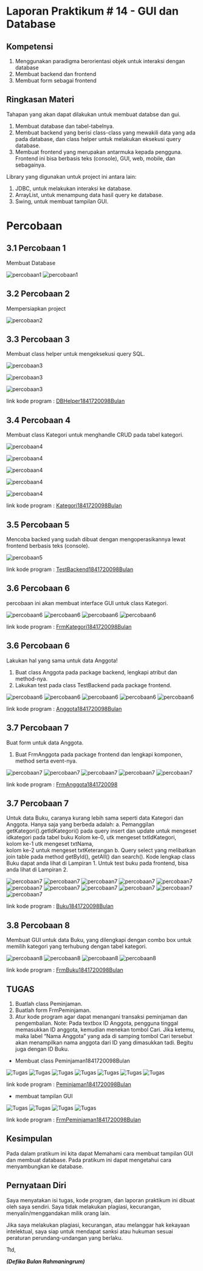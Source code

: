 # Laporan Praktikum # 14 - GUI dan Database 

## Kompetensi

1. Menggunakan paradigma berorientasi objek untuk interaksi dengan database 
2. Membuat backend dan frontend 
3. Membuat form sebagai frontend

## Ringkasan Materi

Tahapan yang akan dapat dilakukan untuk membuat databse dan gui. 
1. Membuat database dan tabel-tabelnya. 
2. Membuat backend yang berisi class-class yang mewakili data yang ada pada database, dan class helper untuk melakukan eksekusi query database. 
3. Membuat frontend yang merupakan antarmuka kepada pengguna. Frontend ini bisa berbasis teks (console), GUI, web, mobile, dan sebagainya. 

Library yang digunakan untuk project ini antara lain: 
1. JDBC, untuk melakukan interaksi ke database. 
2. ArrayList, untuk menampung data hasil query ke database. 
3. Swing, untuk membuat tampilan GUI. 
 
# Percobaan

## 3.1 Percobaan 1 

Membuat Database


![percobaan1](img/percobaan1.PNG)
![percobaan1](img/percobaan1a.PNG)




## 3.2 Percobaan 2

Mempersiapkan project

![percobaan2](img/percobaan2.PNG)

## 3.3 Percobaan 3 

Membuat class helper untuk mengeksekusi query SQL.

![percobaan3](img/percobaan3.PNG)

![percobaan3](img/percobaan3a.PNG)

![percobaan3](img/percobaan3b.PNG)

link kode program : 
[DBHelper1841720098Bulan](../../src/14_GUI_dan_Database/DBHelper1841720098Bulan.java)



## 3.4 Percobaan 4 

Membuat class Kategori untuk menghandle CRUD pada tabel kategori.

![percobaan4](img/percobaan4.PNG)

![percobaan4](img/percobaan4a.PNG)

![percobaan4](img/percobaan4b.PNG)

![percobaan4](img/percobaan4c.PNG)

![percobaan4](img/percobaan4d.PNG)


link kode program : 
[Kategori1841720098Bulan](../../src/14_GUI_dan_Database/Kategori1841720098Bulan.java)



## 3.5 Percobaan 5

Mencoba backed yang sudah dibuat dengan mengoperasikannya lewat frontend berbasis teks (console).

![percobaan5](img/percobaan5.PNG)

link kode program : 
[TestBackend1841720098Bulan](../../src/14_GUI_dan_Database/TestBackend1841720098Bulan.java)


## 3.6 Percobaan 6

percobaan ini akan membuat interface GUI untuk class Kategori.

![percobaan6](img/percobaan6.PNG)
![percobaan6](img/percobaan6a.PNG)
![percobaan6](img/percobaan6b.PNG)
![percobaan6](img/percobaan6c.PNG)

link kode program : 
[FrmKategori1841720098Bulan](../../src/14_GUI_dan_Database/FrmKategori1841720098Bulan.java)


## 3.6 Percobaan 6

Lakukan hal yang sama untuk data Anggota!  
1. Buat class Anggota pada package backend, lengkapi atribut dan method-nya.  
2. Lakukan test pada class TestBackend pada package frontend. 

![percobaan6](img/percobaan61.PNG)
![percobaan6](img/percobaan62.PNG)
![percobaan6](img/percobaan63.PNG)
![percobaan6](img/percobaan64.PNG)
![percobaan6](img/percobaan65.PNG)

link kode program : 
[Anggota1841720098Bulan](../../src/14_GUI_dan_Database/Anggota1841720098Bulan.java)


## 3.7 Percobaan 7 
Buat form untuk data Anggota. 
1. Buat FrmAnggota pada package frontend dan lengkapi komponen, method serta event-nya. 

![percobaan7](img/percobaan7.PNG)
![percobaan7](img/percobaan7a.PNG)
![percobaan7](img/percobaan7b.PNG)
![percobaan7](img/percobaan7c.PNG)
![percobaan7](img/percobaan7d.PNG)


 link kode program : 
[FrmAnggota1841720098](../../src/14_GUI_dan_Database/FrmAnggota1841720098.java)

## 3.7 Percobaan 7 
Untuk data Buku, caranya kurang lebih sama seperti data Kategori dan Anggota. Hanya saja yang berbeda adalah: 
a. Pemanggilan getKategori().getIdKategori() pada query insert dan update untuk mengeset idkategori pada tabel buku 
Kolom ke-0, utk mengeset txtIdKategori,  
kolom ke-1 utk mengeset txtNama,  
kolom ke-2 untuk mengeset txtKeterangan 
b. Query select yang melibatkan join table pada method getById(), getAll() dan search(). 
Kode lengkap class Buku dapat anda lihat di Lampiran 1. Untuk test buku pada frontend, bisa anda lihat di Lampiran 2.

![percobaan7](img/percobaan71.PNG)
![percobaan7](img/percobaan72.PNG)
![percobaan7](img/percobaan73.PNG)
![percobaan7](img/percobaan74.PNG)
![percobaan7](img/percobaan75.PNG)
![percobaan7](img/percobaan76.PNG)
![percobaan7](img/percobaan77.PNG)
![percobaan7](img/percobaan78.PNG)
![percobaan7](img/percobaan79.PNG)
![percobaan7](img/percobaan710.PNG)
![percobaan7](img/percobaan711.PNG)

link kode program : 
[Buku1841720098Bulan](../../src/14_GUI_dan_Database/Buku1841720098Bulan.java)

## 3.8 Percobaan 8 
Membuat GUI untuk data Buku, yang dilengkapi dengan combo box untuk memilih kategori yang terhubung dengan tabel kategori. 

![percobaan8](img/percobaan78.PNG)
![percobaan8](img/percobaan79.PNG)
![percobaan8](img/percobaan710.PNG)
![percobaan8](img/percobaan711.PNG)

 link kode program : 
[FrmBuku1841720098Bulan](../../src/14_GUI_dan_Database/FrmBuku1841720098Bulan.java)

## TUGAS 

1. Buatlah class Peminjaman. 
2. Buatlah form FrmPeminjaman.
3. Atur kode program agar dapat menangani transaksi peminjaman dan pengembalian. Note: Pada textbox ID Anggota, pengguna tinggal memasukkan ID anggota, kemudian menekan tombol Cari. Jika ketemu, maka label “Nama Anggota” yang ada di samping tombol Cari tersebut akan menampilkan nama anggota dari ID yang dimasukkan tadi. Begitu juga dengan ID Buku. 

- Membuat class Peminjaman1841720098Bulan
 
![Tugas](img/tugas1.PNG)
![Tugas](img/tugas2.PNG)
![Tugas](img/tugas3.PNG)
![Tugas](img/tugas4.PNG)
![Tugas](img/tugas5.PNG)
![Tugas](img/tugas6.PNG)
![Tugas](img/tugas7.PNG)

 link kode program : 
[Peminjaman1841720098Bulan](../../src/14_GUI_dan_Database/Peminjaman1841720098Bulan.java)

- membuat tampilan GUI

![Tugas](img/tugas8.PNG)
![Tugas](img/tugas9.PNG)
![Tugas](img/tugas10.PNG)
![Tugas](img/tugas11.PNG)

link kode program : 
[FrmPeminjaman1841720098Bulan](../../src/14_GUI_dan_Database/FrmPeminjaman1841720098Bulan.java)


## Kesimpulan

Pada dalam pratikum ini kita dapat  Memahami cara membuat tampilan GUI dan membuat database. Pada pratikum ini dapat mengetahui cara menyambungkan ke database.


## Pernyataan Diri

Saya menyatakan isi tugas, kode program, dan laporan praktikum ini dibuat oleh saya sendiri. Saya tidak melakukan plagiasi, kecurangan, menyalin/menggandakan milik orang lain.

Jika saya melakukan plagiasi, kecurangan, atau melanggar hak kekayaan intelektual, saya siap untuk mendapat sanksi atau hukuman sesuai peraturan perundang-undangan yang berlaku.

Ttd,

***(Defika Bulan Rahmaningrum)***
